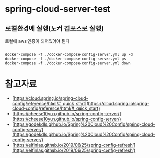 # spring-cloud-server-test

## 로컬환경에 실행(도커 컴포즈로 실행)

로컬에 aws 인증이 되어있어야 된다

```

docker-compose -f ./docker-compose-config-server.yml up -d
docker-compose -f ./docker-compose-config-server.yml ps
docker-compose -f ./docker-compose-config-server.yml down

```


# 참고자료

* [https://cloud.spring.io/spring-cloud-config/reference/html/#_quick_start](https://cloud.spring.io/spring-cloud-config/reference/html/#_quick_start)
* [https://cheese10yun.github.io/spring-config-server/](https://cheese10yun.github.io/spring-config-server/)
* [https://godekdls.github.io/Spring%20Cloud%20Config/spring-cloud-config-server/](https://godekdls.github.io/Spring%20Cloud%20Config/spring-cloud-config-server/)
* [https://elfinlas.github.io/2019/06/25/spring-config-refresh/](https://elfinlas.github.io/2019/06/25/spring-config-refresh/)

